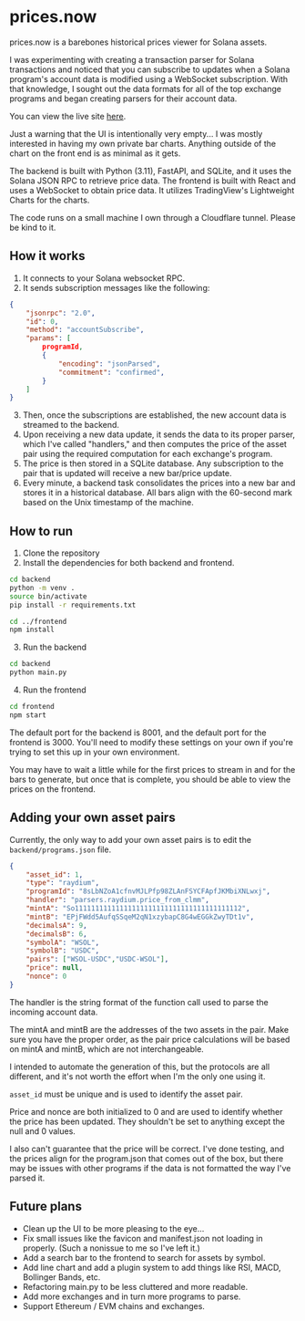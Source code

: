 
# prices.now

prices.now is a barebones historical prices viewer for Solana assets.

I was experimenting with creating a transaction parser for Solana transactions and noticed that you can subscribe to updates when a Solana program's account data is modified using a WebSocket subscription. With that knowledge, I sought out the data formats for all of the top exchange programs and began creating parsers for their account data.

You can view the live site [here](https://prices.now/).

Just a warning that the UI is intentionally very empty... I was mostly interested in having my own private bar charts. Anything outside of the chart on the front end is as minimal as it gets.

The backend is built with Python (3.11), FastAPI, and SQLite, and it uses the Solana JSON RPC to retrieve price data. The frontend is built with React and uses a WebSocket to obtain price data. It utilizes TradingView's Lightweight Charts for the charts.

The code runs on a small machine I own through a Cloudflare tunnel. Please be kind to it.

## How it works
1. It connects to your Solana websocket RPC.
2. It sends subscription messages like the following:
```json
{
    "jsonrpc": "2.0",
    "id": 0,
    "method": "accountSubscribe",
    "params": [
        programId,
        {
            "encoding": "jsonParsed",
            "commitment": "confirmed",
        }
    ]
}
```
3. Then, once the subscriptions are established, the new account data is streamed to the backend.
4. Upon receiving a new data update, it sends the data to its proper parser, which I've called "handlers," and then computes the price of the asset pair using the required computation for each exchange's program.
5. The price is then stored in a SQLite database. Any subscription to the pair that is updated will receive a new bar/price update.
6. Every minute, a backend task consolidates the prices into a new bar and stores it in a historical database. All bars align with the 60-second mark based on the Unix timestamp of the machine.

## How to run
1. Clone the repository
2. Install the dependencies for both backend and frontend.
```bash
cd backend
python -m venv .
source bin/activate
pip install -r requirements.txt

cd ../frontend
npm install
```
3. Run the backend
```bash
cd backend
python main.py
```
4. Run the frontend
```bash
cd frontend
npm start
```

The default port for the backend is 8001, and the default port for the frontend is 3000. You'll need to modify these settings on your own if you're trying to set this up in your own environment.

You may have to wait a little while for the first prices to stream in and for the bars to generate, but once that is complete, you should be able to view the prices on the frontend.

## Adding your own asset pairs

Currently, the only way to add your own asset pairs is to edit the `backend/programs.json` file.

```json
{
    "asset_id": 1,
    "type": "raydium",
    "programId": "8sLbNZoA1cfnvMJLPfp98ZLAnFSYCFApfJKMbiXNLwxj",
    "handler": "parsers.raydium.price_from_clmm",
    "mintA": "So11111111111111111111111111111111111111112",
    "mintB": "EPjFWdd5AufqSSqeM2qN1xzybapC8G4wEGGkZwyTDt1v",
    "decimalsA": 9,
    "decimalsB": 6,
    "symbolA": "WSOL",
    "symbolB": "USDC",
    "pairs": ["WSOL-USDC","USDC-WSOL"],
    "price": null,
    "nonce": 0
}
```

The handler is the string format of the function call used to parse the incoming account data.

The mintA and mintB are the addresses of the two assets in the pair. Make sure you have the proper order, as the pair price calculations will be based on mintA and mintB, which are not interchangeable.

I intended to automate the generation of this, but the protocols are all different, and it's not worth the effort when I'm the only one using it.

``asset_id`` must be unique and is used to identify the asset pair.

Price and nonce are both initialized to 0 and are used to identify whether the price has been updated. They shouldn't be set to anything except the null and 0 values.

I also can't guarantee that the price will be correct. I've done testing, and the prices align for the program.json that comes out of the box, but there may be issues with other programs if the data is not formatted the way I've parsed it.

## Future plans

- Clean up the UI to be more pleasing to the eye...
- Fix small issues like the favicon and manifest.json not loading in properly. (Such a nonissue to me so I've left it.)
- Add a search bar to the frontend to search for assets by symbol.
- Add line chart and add a plugin system to add things like RSI, MACD, Bollinger Bands, etc.
- Refactoring main.py to be less cluttered and more readable.
- Add more exchanges and in turn more programs to parse.
- Support Ethereum / EVM chains and exchanges.
